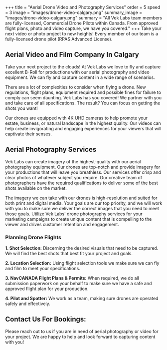 +++
title = "Aerial Drone Video and Photography Services"
order = 5
speed = 3
image = "images/drone-video-calgary.png"
summary_image = "images/drone-video-calgary.png"
summary = "All Vek Labs team members are fully-licensed, Commercial Drone Pilots within Canada. From approved flight plans, photo and video capture, we have you covered."
+++
Take your next video or photo project to new heights! Every member of our team is a fully-licensed drone pilot (RPAS Advanced License). 

## Aerial Video and Film Company In Calgary

Take your next project to the clouds! At Vek Labs we love to fly and capture excellent B-Roll for productions with our aerial photography and video equipment. We can fly and capture content in a wide range of scenarios.

There are a lot of complexities to consider when flying a drone. New regulations, flight plans, equipment required and possible fines for failure to comply can seem daunting. Vek Labs has you covered! We partner with you and take care of all specifications. The result? You can focus on getting the shots you want!

Our drones are equipped with 4K UHD cameras to help promote your estate, business, or natural landscape in the highest quality. Our videos can help create invigorating and engaging experiences for your viewers that will captivate their senses.

## Aerial Photography Services

Vek Labs can create imagery of the highest-quality with our aerial photography equipment. Our drones are top-notch and provide imagery for your productions that will leave you breathless. Our services offer crisp and clear photos of whatever subject you require. Our creative team of photographers have the required qualifications to deliver some of the best shots available on the market.

The imagery we can take with our drones is high-resolution and suited for both print and digital media. Your goals are our top priority, and we will work with you to make sure we deliver the correct images that you need to meet those goals. Utilize Vek Labs' drone photography services for your marketing campaigns to create unique content that is compelling to the viewer and drives customer retention and engagement.

### Planning Drone Flights

**1. Shot Selection:** Discerning the desired visuals that need to be captured. We will find the best shots that best fit your project and goals.

**2. Location Selection:** Using flight selection tools we make sure we can fly and film to meet your specifications.

**3. NavCANADA Flight Plans & Permits:** When required, we do all submission paperwork on your behalf to make sure we have a safe and approved flight plan for your production.

**4. Pilot and Spotter:** We work as a team, making sure drones are operated safely and effectively.

## Contact Us For Bookings:

Please reach out to us if you are in need of aerial photography or video for your project. We are happy to help and look forward to capturing content with you! 

